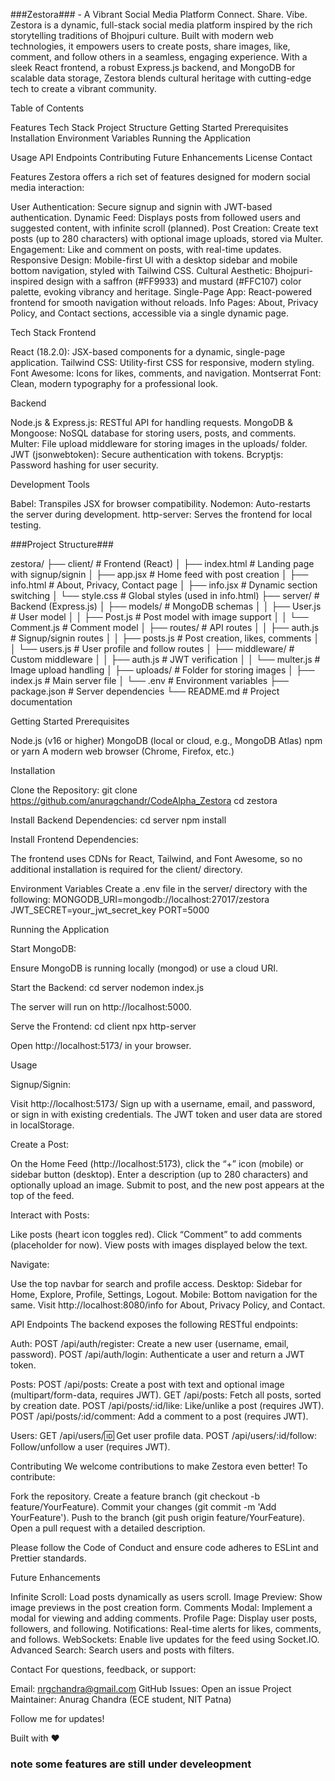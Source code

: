 ###Zestora### - A Vibrant Social Media Platform
Connect. Share. Vibe.
Zestora is a dynamic, full-stack social media platform inspired by the rich storytelling traditions of Bhojpuri culture. Built with modern web technologies, it empowers users to create posts, share images, like, comment, and follow others in a seamless, engaging experience. With a sleek React frontend, a robust Express.js backend, and MongoDB for scalable data storage, Zestora blends cultural heritage with cutting-edge tech to create a vibrant community.

Table of Contents

Features
Tech Stack
Project Structure
Getting Started
Prerequisites
Installation
Environment Variables
Running the Application


Usage
API Endpoints
Contributing
Future Enhancements
License
Contact


Features
Zestora offers a rich set of features designed for modern social media interaction:

User Authentication: Secure signup and signin with JWT-based authentication.
Dynamic Feed: Displays posts from followed users and suggested content, with infinite scroll (planned).
Post Creation: Create text posts (up to 280 characters) with optional image uploads, stored via Multer.
Engagement: Like and comment on posts, with real-time updates.
Responsive Design: Mobile-first UI with a desktop sidebar and mobile bottom navigation, styled with Tailwind CSS.
Cultural Aesthetic: Bhojpuri-inspired design with a saffron (#FF9933) and mustard (#FFC107) color palette, evoking vibrancy and heritage.
Single-Page App: React-powered frontend for smooth navigation without reloads.
Info Pages: About, Privacy Policy, and Contact sections, accessible via a single dynamic page.


Tech Stack
Frontend

React (18.2.0): JSX-based components for a dynamic, single-page application.
Tailwind CSS: Utility-first CSS for responsive, modern styling.
Font Awesome: Icons for likes, comments, and navigation.
Montserrat Font: Clean, modern typography for a professional look.

Backend

Node.js & Express.js: RESTful API for handling requests.
MongoDB & Mongoose: NoSQL database for storing users, posts, and comments.
Multer: File upload middleware for storing images in the uploads/ folder.
JWT (jsonwebtoken): Secure authentication with tokens.
Bcryptjs: Password hashing for user security.

Development Tools

Babel: Transpiles JSX for browser compatibility.
Nodemon: Auto-restarts the server during development.
http-server: Serves the frontend for local testing.


###Project Structure###

zestora/
├── client/                     # Frontend (React)
│   ├── index.html              # Landing page with signup/signin
│   ├── app.jsx                 # Home feed with post creation
│   ├── info.html               # About, Privacy, Contact page
│   ├── info.jsx                # Dynamic section switching
│   └── style.css               # Global styles (used in info.html)
├── server/                     # Backend (Express.js)
│   ├── models/                 # MongoDB schemas
│   │   ├── User.js             # User model
│   │   ├── Post.js             # Post model with image support
│   │   └── Comment.js          # Comment model
│   ├── routes/                 # API routes
│   │   ├── auth.js             # Signup/signin routes
│   │   ├── posts.js            # Post creation, likes, comments
│   │   └── users.js            # User profile and follow routes
│   ├── middleware/             # Custom middleware
│   │   ├── auth.js             # JWT verification
│   │   └── multer.js           # Image upload handling
│   ├── uploads/                # Folder for storing images
│   ├── index.js                # Main server file
│   └── .env                    # Environment variables
├── package.json                # Server dependencies
└── README.md                   # Project documentation


Getting Started
Prerequisites

Node.js (v16 or higher)
MongoDB (local or cloud, e.g., MongoDB Atlas)
npm or yarn
A modern web browser (Chrome, Firefox, etc.)

Installation

Clone the Repository:
git clone https://github.com/anuragchandr/CodeAlpha_Zestora
cd zestora


Install Backend Dependencies:
cd server
npm install


Install Frontend Dependencies:

The frontend uses CDNs for React, Tailwind, and Font Awesome, so no additional installation is required for the client/ directory.



Environment Variables
Create a .env file in the server/ directory with the following:
MONGODB_URI=mongodb://localhost:27017/zestora
JWT_SECRET=your_jwt_secret_key
PORT=5000

Running the Application

Start MongoDB:

Ensure MongoDB is running locally (mongod) or use a cloud URI.


Start the Backend:
cd server
nodemon index.js

The server will run on http://localhost:5000.

Serve the Frontend:
cd client
npx http-server

Open http://localhost:5173/ in your browser.



Usage

Signup/Signin:

Visit http://localhost:5173/
Sign up with a username, email, and password, or sign in with existing credentials.
The JWT token and user data are stored in localStorage.


Create a Post:

On the Home Feed (http://localhost:5173), click the “+” icon (mobile) or sidebar button (desktop).
Enter a description (up to 280 characters) and optionally upload an image.
Submit to post, and the new post appears at the top of the feed.


Interact with Posts:

Like posts (heart icon toggles red).
Click “Comment” to add comments (placeholder for now).
View posts with images displayed below the text.


Navigate:

Use the top navbar for search and profile access.
Desktop: Sidebar for Home, Explore, Profile, Settings, Logout.
Mobile: Bottom navigation for the same.
Visit http://localhost:8080/info for About, Privacy Policy, and Contact.




API Endpoints
The backend exposes the following RESTful endpoints:

Auth:
POST /api/auth/register: Create a new user (username, email, password).
POST /api/auth/login: Authenticate a user and return a JWT token.


Posts:
POST /api/posts: Create a post with text and optional image (multipart/form-data, requires JWT).
GET /api/posts: Fetch all posts, sorted by creation date.
POST /api/posts/:id/like: Like/unlike a post (requires JWT).
POST /api/posts/:id/comment: Add a comment to a post (requires JWT).


Users:
GET /api/users/:id: Get user profile data.
POST /api/users/:id/follow: Follow/unfollow a user (requires JWT).




Contributing
We welcome contributions to make Zestora even better! To contribute:

Fork the repository.
Create a feature branch (git checkout -b feature/YourFeature).
Commit your changes (git commit -m 'Add YourFeature').
Push to the branch (git push origin feature/YourFeature).
Open a pull request with a detailed description.

Please follow the Code of Conduct and ensure code adheres to ESLint and Prettier standards.

Future Enhancements

Infinite Scroll: Load posts dynamically as users scroll.
Image Preview: Show image previews in the post creation form.
Comments Modal: Implement a modal for viewing and adding comments.
Profile Page: Display user posts, followers, and following.
Notifications: Real-time alerts for likes, comments, and follows.
WebSockets: Enable live updates for the feed using Socket.IO.
Advanced Search: Search users and posts with filters.



Contact
For questions, feedback, or support:

Email: nrgchandra@gmail.com
GitHub Issues: Open an issue
Project Maintainer: Anurag Chandra (ECE student, NIT Patna)

Follow me for updates!

Built with ❤️ 

### note some features are still under develeopment ###
